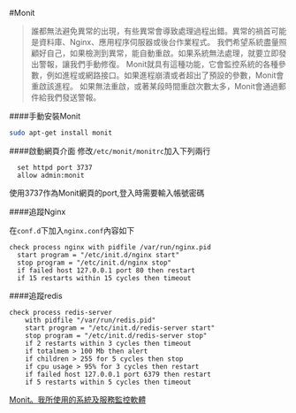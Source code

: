 #Monit
>誰都無法避免異常的出現，有些異常會導致處理過程出錯。異常的禍首可能是資料庫、Nginx、應用程序伺服器或後台作業程式。
我們希望系統盡量照顧好自己，如果檢測到異常，能自動重啟。如果系統無法處理，就要立即發出警報，讓我們手動修復。
Monit就具有這種功能，它會監控系統的各種參數，例如進程或網路接口。如果進程崩潰或者超出了預設的參數，Monit會重啟該進程。
如果無法重啟，或著某段時間重啟次數太多，Monit會通過郵件給我們發送警報。


####手動安裝Monit
```sh
sudo apt-get install monit
```

####啟動網頁介面
修改`/etc/monit/monitrc`加入下列兩行

```
  set httpd port 3737
  allow admin:monit
```

使用3737作為Monit網頁的port,登入時需要輸入帳號密碼

####追蹤Nginx

在`conf.d`下加入`nginx.conf`內容如下
```
check process nginx with pidfile /var/run/nginx.pid
  start program = "/etc/init.d/nginx start"
  stop program = "/etc/init.d/nginx stop"
  if failed host 127.0.0.1 port 80 then restart
  if 15 restarts within 15 cycles then timeout
```

####追蹤redis
```
check process redis-server
    with pidfile "/var/run/redis.pid"
    start program = "/etc/init.d/redis-server start"
    stop program = "/etc/init.d/redis-server stop"
    if 2 restarts within 3 cycles then timeout
    if totalmem > 100 Mb then alert
    if children > 255 for 5 cycles then stop
    if cpu usage > 95% for 3 cycles then restart
    if failed host 127.0.0.1 port 6379 then restart
    if 5 restarts within 5 cycles then timeout
```

[Monit。我所使用的系統及服務監控軟體](http://portable.easylife.tw/2407)

